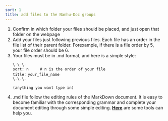 ```yaml
---
sort: 1
title: add files to the Nanhu-Doc groups
---
```


1. Confirm in which folder your files should be placed, and just open that folder on the webpage
2. Add your files just following previous files. Each file has an order in the file list of their parent folder.
  Forexample, if there is a file order by 5, your file order should be 6.
3. Your files must be in .md format, and here is a simple style:
   ```tip  
   \-\-\-   
   sort: n     # n is the order of your file  
   title：your_file_name   
   \-\-\-  

   (anything you want type in)  
   
   ```
4. .md file follow the editing rules of the MarkDown document. It is easy to become familiar with the corresponding grammar and complete your document editing through some simple editing. [**Here**](https://www.markdownguide.org/tools/) are some tools can help you. 

   
   
   
